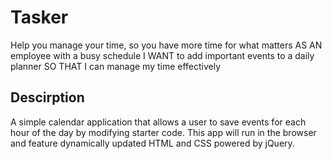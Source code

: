 # Tasker
Help you manage your time, so you have more time for what matters
AS AN employee with a busy schedule
I WANT to add important events to a daily planner
SO THAT I can manage my time effectively

## Descirption 
A simple calendar application that allows a user to save events for each hour of the day by modifying starter code. This app will run in the browser and feature dynamically updated HTML and CSS powered by jQuery.

